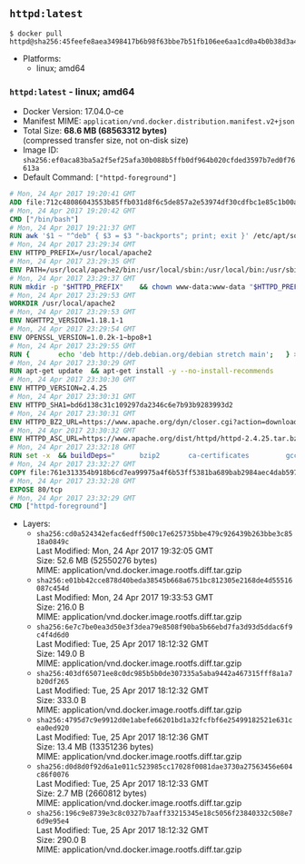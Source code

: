 ## `httpd:latest`

```console
$ docker pull httpd@sha256:45feefe8aea3498417b6b98f63bbe7b51fb106ee6aa1cd0a4b0b38d3a4f36be1
```

-	Platforms:
	-	linux; amd64

### `httpd:latest` - linux; amd64

-	Docker Version: 17.04.0-ce
-	Manifest MIME: `application/vnd.docker.distribution.manifest.v2+json`
-	Total Size: **68.6 MB (68563312 bytes)**  
	(compressed transfer size, not on-disk size)
-	Image ID: `sha256:ef0aca83ba5a2f5ef25afa30b088b5ffb0df964b020cfded3597b7ed0f76613a`
-	Default Command: `["httpd-foreground"]`

```dockerfile
# Mon, 24 Apr 2017 19:20:41 GMT
ADD file:712c48086043553b85ffb031d8f6c5de857a2e53974df30cdfbc1e85c1b00a25 in / 
# Mon, 24 Apr 2017 19:20:42 GMT
CMD ["/bin/bash"]
# Mon, 24 Apr 2017 19:21:37 GMT
RUN awk '$1 ~ "^deb" { $3 = $3 "-backports"; print; exit }' /etc/apt/sources.list > /etc/apt/sources.list.d/backports.list
# Mon, 24 Apr 2017 23:29:34 GMT
ENV HTTPD_PREFIX=/usr/local/apache2
# Mon, 24 Apr 2017 23:29:35 GMT
ENV PATH=/usr/local/apache2/bin:/usr/local/sbin:/usr/local/bin:/usr/sbin:/usr/bin:/sbin:/bin
# Mon, 24 Apr 2017 23:29:37 GMT
RUN mkdir -p "$HTTPD_PREFIX" 	&& chown www-data:www-data "$HTTPD_PREFIX"
# Mon, 24 Apr 2017 23:29:53 GMT
WORKDIR /usr/local/apache2
# Mon, 24 Apr 2017 23:29:53 GMT
ENV NGHTTP2_VERSION=1.18.1-1
# Mon, 24 Apr 2017 23:29:54 GMT
ENV OPENSSL_VERSION=1.0.2k-1~bpo8+1
# Mon, 24 Apr 2017 23:29:55 GMT
RUN { 		echo 'deb http://deb.debian.org/debian stretch main'; 	} > /etc/apt/sources.list.d/stretch.list 	&& { 		echo 'Package: *'; 		echo 'Pin: release n=stretch'; 		echo 'Pin-Priority: -10'; 		echo; 		echo 'Package: libnghttp2*'; 		echo "Pin: version $NGHTTP2_VERSION"; 		echo 'Pin-Priority: 990'; 		echo; 	} > /etc/apt/preferences.d/unstable-nghttp2
# Mon, 24 Apr 2017 23:30:29 GMT
RUN apt-get update 	&& apt-get install -y --no-install-recommends 		libapr1 		libaprutil1 		libaprutil1-ldap 		libapr1-dev 		libaprutil1-dev 		liblua5.2-0 		libnghttp2-14=$NGHTTP2_VERSION 		libpcre++0 		libssl1.0.0=$OPENSSL_VERSION 		libxml2 	&& rm -r /var/lib/apt/lists/*
# Mon, 24 Apr 2017 23:30:30 GMT
ENV HTTPD_VERSION=2.4.25
# Mon, 24 Apr 2017 23:30:31 GMT
ENV HTTPD_SHA1=bd6d138c31c109297da2346c6e7b93b9283993d2
# Mon, 24 Apr 2017 23:30:31 GMT
ENV HTTPD_BZ2_URL=https://www.apache.org/dyn/closer.cgi?action=download&filename=httpd/httpd-2.4.25.tar.bz2
# Mon, 24 Apr 2017 23:30:32 GMT
ENV HTTPD_ASC_URL=https://www.apache.org/dist/httpd/httpd-2.4.25.tar.bz2.asc
# Mon, 24 Apr 2017 23:32:18 GMT
RUN set -x 	&& buildDeps=" 		bzip2 		ca-certificates 		gcc 		libnghttp2-dev=$NGHTTP2_VERSION 		liblua5.2-dev 		libpcre++-dev 		libssl-dev=$OPENSSL_VERSION 		libxml2-dev 		zlib1g-dev 		make 		wget 	" 	&& apt-get update 	&& apt-get install -y --no-install-recommends -V $buildDeps 	&& rm -r /var/lib/apt/lists/* 		&& wget -O httpd.tar.bz2 "$HTTPD_BZ2_URL" 	&& echo "$HTTPD_SHA1 *httpd.tar.bz2" | sha1sum -c - 	&& wget -O httpd.tar.bz2.asc "$HTTPD_ASC_URL" 	&& export GNUPGHOME="$(mktemp -d)" 	&& gpg --keyserver ha.pool.sks-keyservers.net --recv-keys A93D62ECC3C8EA12DB220EC934EA76E6791485A8 	&& gpg --batch --verify httpd.tar.bz2.asc httpd.tar.bz2 	&& rm -r "$GNUPGHOME" httpd.tar.bz2.asc 		&& mkdir -p src 	&& tar -xf httpd.tar.bz2 -C src --strip-components=1 	&& rm httpd.tar.bz2 	&& cd src 		&& ./configure 		--prefix="$HTTPD_PREFIX" 		--enable-mods-shared=reallyall 	&& make -j "$(nproc)" 	&& make install 		&& cd .. 	&& rm -r src man manual 		&& sed -ri 		-e 's!^(\s*CustomLog)\s+\S+!\1 /proc/self/fd/1!g' 		-e 's!^(\s*ErrorLog)\s+\S+!\1 /proc/self/fd/2!g' 		"$HTTPD_PREFIX/conf/httpd.conf" 		&& apt-get purge -y --auto-remove $buildDeps
# Mon, 24 Apr 2017 23:32:27 GMT
COPY file:761e313354b918b6cd7ea99975a4f6b53ff5381ba689bab2984aec4dab597215 in /usr/local/bin/ 
# Mon, 24 Apr 2017 23:32:28 GMT
EXPOSE 80/tcp
# Mon, 24 Apr 2017 23:32:29 GMT
CMD ["httpd-foreground"]
```

-	Layers:
	-	`sha256:cd0a524342efac6edff500c17e625735bbe479c926439b263bbe3c8518a0849c`  
		Last Modified: Mon, 24 Apr 2017 19:32:05 GMT  
		Size: 52.6 MB (52550276 bytes)  
		MIME: application/vnd.docker.image.rootfs.diff.tar.gzip
	-	`sha256:e01bb42cce878d40beda38545b668a6751bc812305e2168de4d55516087c454d`  
		Last Modified: Mon, 24 Apr 2017 19:33:53 GMT  
		Size: 216.0 B  
		MIME: application/vnd.docker.image.rootfs.diff.tar.gzip
	-	`sha256:6e7c7be0ea3d50e3f3dea79e8508f90ba5b66ebd7fa3d93d5ddac6f9c4f4d6d0`  
		Last Modified: Tue, 25 Apr 2017 18:12:32 GMT  
		Size: 149.0 B  
		MIME: application/vnd.docker.image.rootfs.diff.tar.gzip
	-	`sha256:403df65071ee8c0dc985b5b0de307335a5aba9442a467315fff8a1a7b20df265`  
		Last Modified: Tue, 25 Apr 2017 18:12:32 GMT  
		Size: 333.0 B  
		MIME: application/vnd.docker.image.rootfs.diff.tar.gzip
	-	`sha256:4795d7c9e9912d0e1abefe66201bd1a32fcfbf6e25499182521e631cea0ed920`  
		Last Modified: Tue, 25 Apr 2017 18:12:36 GMT  
		Size: 13.4 MB (13351236 bytes)  
		MIME: application/vnd.docker.image.rootfs.diff.tar.gzip
	-	`sha256:d0d8d0f92d6a1e011c523985cc17028f0081dae3730a27563456e604c86f0076`  
		Last Modified: Tue, 25 Apr 2017 18:12:33 GMT  
		Size: 2.7 MB (2660812 bytes)  
		MIME: application/vnd.docker.image.rootfs.diff.tar.gzip
	-	`sha256:196c9e8739e3c8c0327b7aaff33215345e18c5056f23840332c508e76d9e95e4`  
		Last Modified: Tue, 25 Apr 2017 18:12:32 GMT  
		Size: 290.0 B  
		MIME: application/vnd.docker.image.rootfs.diff.tar.gzip
